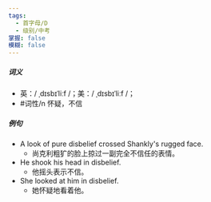 ```yaml
---
tags:
  - 首字母/D
  - 级别/中考
掌握: false
模糊: false
---
```

##### 词义
- 英：/ ˌdɪsbɪˈliːf /；美：/ ˌdɪsbɪˈliːf /；
- #词性/n 怀疑，不信
##### 例句
- A look of pure disbelief crossed Shankly's rugged face.
	- 尚克利粗犷的脸上掠过一副完全不信任的表情。
- He shook his head in disbelief.
	- 他摇头表示不信。
- She looked at him in disbelief.
	- 她怀疑地看着他。
